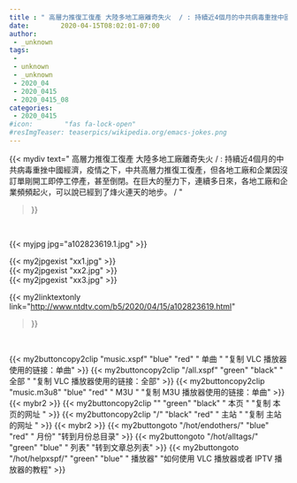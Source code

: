 ```yaml
---
title : " 高層力推復工復產 大陸多地工廠離奇失火  / : 持續近4個月的中共病毒重挫中國經濟，疫情之下，中共高層力推復工復產，但各地工廠和企業因沒訂單剛開工即停工停產，甚至倒閉。在巨大的壓力下，連續多日來，各地工廠和企業頻頻起火，可以說已經到了烽火連天的地步。  / "
date:        2020-04-15T08:02:01-07:00
author:
 - _unknown
tags:
 - 
 - unknown
 - _unknown
 - 2020_04
 - 2020_0415
 - 2020_0415_08
categories:
 - 2020_0415
#icon:        "fas fa-lock-open"
#resImgTeaser: teaserpics/wikipedia.org/emacs-jokes.png
---
```


{{< mydiv text=" 高層力推復工復產 大陸多地工廠離奇失火  / : 持續近4個月的中共病毒重挫中國經濟，疫情之下，中共高層力推復工復產，但各地工廠和企業因沒訂單剛開工即停工停產，甚至倒閉。在巨大的壓力下，連續多日來，各地工廠和企業頻頻起火，可以說已經到了烽火連天的地步。  / "
>}}
<br>


 {{< myjpg jpg="a102823619.1.jpg" >}}<br> 

{{< my2jpgexist "xx1.jpg" >}}<br>
{{< my2jpgexist "xx2.jpg" >}}<br>
{{< my2jpgexist "xx3.jpg" >}}<br>


{{< my2linktextonly link="http://www.ntdtv.com/b5/2020/04/15/a102823619.html"
>}}


<br>

{{< my2buttoncopy2clip "music.xspf"        "blue"   "red"    " 单曲 "  "复制 VLC 播放器使用的链接：单曲" >}} {{< my2buttoncopy2clip "/all.xspf"         "green"  "black"  " 全部 "  "复制 VLC 播放器使用的链接：全部" >}} {{< my2buttoncopy2clip "music.m3u8"        "blue"   "red"    " M3U  "    "复制 M3U 播放器使用的链接：单曲" >}} {{< mybr2 >}} {{< my2buttoncopy2clip ""                  "green"  "black"  " 本页 "    "复制 本页的网址 " >}} {{< my2buttoncopy2clip "/"                 "black"  "red"    " 主站 "    "复制 主站的网址 " >}} {{< mybr2 >}} {{< my2buttongoto      "/hot/endothers/"   "blue"   "red"    " 月份"   "转到月份总目录" >}} {{< my2buttongoto      "/hot/alltags/"     "green"  "blue"   " 列表"   "转到文章总列表" >}} {{< my2buttongoto      "/hot/helpxspf/"    "green"  "blue"   " 播放器" "如何使用 VLC 播放器或者 IPTV 播放器的教程" >}} 
